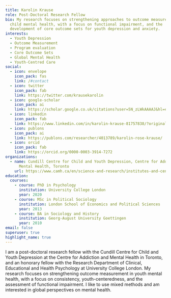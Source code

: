 ```yaml
---
title: Karolin Krause
role: Post-Doctoral Research Fellow
bio: My research focuses on strengthening approaches to outcome measurement in
  child mental health, with a focus on functional impairment, and the
  development of core outcome sets for youth depression and anxiety.
interests:
  - Youth Depression
  - Outcome Measurement
  - Program evaluation
  - Core Outcome Sets
  - Global Mental Health
  - Youth-Centred Care
social:
  - icon: envelope
    icon_pack: fas
    link: /#contact
  - icon: twitter
    icon_pack: fab
    link: https://twitter.com/krausekarolin
  - icon: google-scholar
    icon_pack: ai
    link: https://scholar.google.co.uk/citations?user=5N_zLWkAAAAJ&hl=en
  - icon: linkedin
    icon_pack: fab
    link: https://www.linkedin.com/in/karolin-krause-81757838/?originalSubdomain=fr
  - icon: publons
    icon_pack: ai
    link: https://publons.com/researcher/4013789/karolin-rose-krause/
  - icon: orcid
    icon_pack: fab
    link: https://orcid.org/0000-0003-3914-7272
organizations:
  - name: Cundill Centre for Child and Youth Depression, Centre for Addiction and
      Mental Health, Toronto
    url: https://www.camh.ca/en/science-and-research/institutes-and-centres/cundill-centre-for-child-and-youth-depression
education:
  courses:
    - course: PhD in Psychology
      institution: University College London
      year: 2020
    - course: MSc in Political Sociology
      institution: London School of Economics and Political Sciences
      year: 2013
    - course: BA in Sociology and History
      institution: Georg-August University Goettingen
      year: 2010
email: false
superuser: true
highlight_name: true
---
```

I am a post-doctoral research fellow with the Cundill Centre for Child and Youth Depression at the Centre for Addiction and Mental Health in Toronto, and an honorary fellow with the Research Department of Clinical, Educational and Health Psychology at University College London. My research focuses on strengthening outcome measurement in youth mental health, with a focus on consistency, youth-centeredness, and the assessment of functional impairment. I like to use mixed methods and am interested in global perspectives on mental health.
